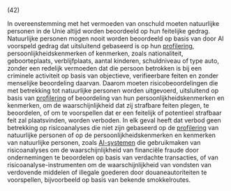 (42)

In overeenstemming met het vermoeden van onschuld moeten natuurlijke personen in de Unie altijd worden beoordeeld op hun feitelijke gedrag. Natuurlijke personen mogen nooit worden beoordeeld op basis van door AI voorspeld gedrag dat uitsluitend gebaseerd is op hun [profilering](a3.md#^profil), persoonlijkheidskenmerken of kenmerken, zoals nationaliteit, geboorteplaats, verblijfplaats, aantal kinderen, schuldniveau of type auto, zonder een redelijk vermoeden dat die persoon betrokken is bij een criminele activiteit op basis van objectieve, verifieerbare feiten en zonder menselijke beoordeling daarvan. Daarom moeten risicobeoordelingen die met betrekking tot natuurlijke personen worden uitgevoerd, uitsluitend op basis van [profilering](a3.md#^profil) of beoordeling van hun persoonlijkheidskenmerken en kenmerken, om de waarschijnlijkheid dat zij strafbare feiten plegen, te beoordelen, of om te voorspellen dat er een feitelijk of potentieel strafbaar feit zal plaatsvinden, worden verboden. In elk geval heeft dat verbod geen betrekking op risicoanalyses die niet zijn gebaseerd op de [profilering](a3.md#^profil) van natuurlijke personen of op de persoonlijkheidskenmerken en kenmerken van natuurlijke personen, zoals [AI-systemen](a3.md#^ai-systeem) die gebruikmaken van risicoanalyses om de waarschijnlijkheid van financiële fraude door ondernemingen te beoordelen op basis van verdachte transacties, of van risicoanalyse-instrumenten om de waarschijnlijkheid van vondsten van verdovende middelen of illegale goederen door douaneautoriteiten te voorspellen, bijvoorbeeld op basis van bekende smokkelroutes.